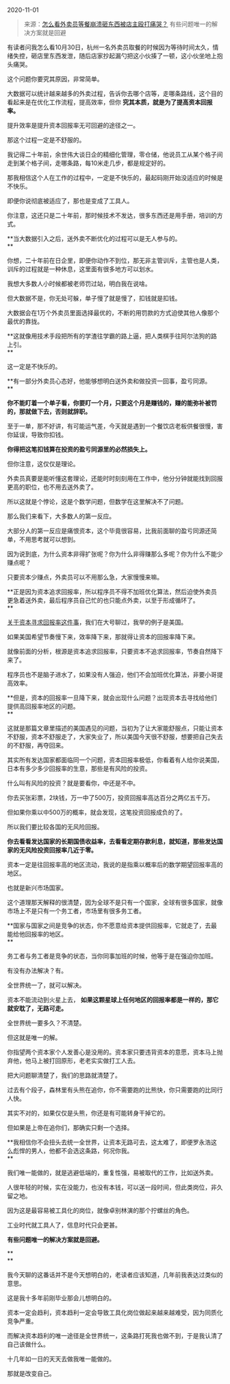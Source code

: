 2020-11-01

> 来源：[怎么看外卖员等餐崩溃砸东西被店主殴打痛哭？](http://mp.weixin.qq.com/s?__biz=MzU3NDc5Nzc0NQ==&mid=2247494785&idx=1&sn=672d5d95eeb2cf2fe15ef62b4969512e&chksm=fd2e4e5fca59c749fef1c8aa2fb5741d432987214fa38b00fb0de65cdce3a9ff453293db268f&scene=27#wechat_redirect)
> 有些问题唯一的解决方案就是回避

有读者问我怎么看10月30日，杭州一名外卖员取餐的时候因为等待时间太久，情绪失控，砸店里东西发泄，随后店家抄起漏勺把这小伙揍了一顿，这小伙坐地上抱头痛哭。  

  

这个问题你要究其原因，非常简单。

  

大数据可以统计越来越多的外卖过程，告诉你去哪个店等，走哪条路线，这个目的看起来是在优化工作流程，提高效率，但你 **究其本质，就是为了提高资本回报率。**

  

提升效率是提升资本回报率无可回避的途径之一。  

  

那这个过程一定是不舒服的。  

  

我记得二十年前，余世伟大谈日企的精细化管理，零仓储，他说员工从某个格子间走到某个格子间，走哪条路，每10米走几步，都是规定好的。  

  

那我相信这个人在工作的过程中，一定是不快乐的，最起码刚开始没适应的时候是不快乐。  

  

即便你说彻底被适应了，那也是变成了工具人。  

  

你注意，这还只是二十年前，那时候技术不发达，很多东西还是用手册，培训的方式。  

  

 **当大数据引入之后，送外卖不断优化的过程可以是无人参与的。  
**

  

你想，二十年前在日企里，即便你动作不到位，那无非主管训斥，主管也是人类，训斥的过程就是一种休息，这里面有很多地方可以划水。

  

我想大多数人小时候都被老师罚过站，明白我在说啥。

  

但大数据不是，你无处可躲，单子慢了就是慢了，扣钱就是扣钱。

  

大数据会在1万个外卖员里面选择最优的，不断的用罚款的方式迫使其他人像那个最优的靠拢。  

  

 **这就像用技术手段把所有的学渣往学霸的路上逼，把人类棋手往阿尔法狗的路上引。  
**

  

这一定是不快乐的。  

  

 **有一部分外卖员心态好，他能够想明白送外卖和做投资一回事，盈亏同源。  
**

  

 **你不能盯着一个单子看，你要盯一个月，只要这个月是赚钱的，赚的能弥补被罚的，那就做下去，否则就辞职。**

  

至于一单，那不好讲，有可能运气差，今天就是遇到一个餐饮店老板供餐很慢，害你延误，导致你扣钱。  

  

 **你得把这笔扣钱算在投资的盈亏同源里的必然损失上。**

  

但你注意，这仅仅是理论。  

  

外卖员真要是能听懂这套理论，还能时时刻刻用在工作中，他分分钟就能找到回报更高的职位，也不用去送外卖了。

  

所以这就是个悖论，这是个数学问题，但数学在这里解决不了问题。

  

那么我们来看下，大多数人的第一反应。  

  

大部分人的第一反应是痛恨资本，这个毕竟很容易，比我前面聊的盈亏同源还简单，不用思考就可以想到。

  

因为说到底，为什么资本非得扩张呢？你为什么非得赚那么多呢？你为什么不能少赚点呢？  

  

只要资本少赚点，外卖员可以不用那么急，大家慢慢来嘛。

  

 **正是因为资本追求回报率，所以程序员不得不加班优化算法，然后迫使外卖员更急着送外卖，最后程序员自己忙的也只能点外卖，以至于形成循环了。  
**

  

[
关于资本寻求回报率这件事](https://mp.weixin.qq.com/s?__biz=MzU0MjYwNDU2Mw==&mid=2247493249&idx=2&sn=ec1a54f2107864aed1a50c9b992ffe37&chksm=fb1a8afdcc6d03eb46fc8df86bf3648142ecace0aee1b6ecde9fd6477c71070ffada4d069899&scene=21#wechat_redirect)，我们在大号聊过，我举的例子是美国。

  

如果美国希望节奏慢下来，效率降下来，那就得让资本的回报率降下来。  

  

就像前面的分析，根源是资本追求回报率，只要资本不追求回报率，节奏自然降下来了。  

  

程序员也不是脑子进水了，如果没有人强迫，他们不会加班优化算法，非要小哥提高效率。

  

 **但是，资本的回报率一旦降下来，就会出现什么问题？出现资本去寻找给他们提供高回报率地区的问题。  
**

  

这就是那篇文章里描述的美国遇见的问题，当初为了让大家能舒服点，只能让资本不舒服，资本不舒服走了，大家失业了，所以美国今天很不舒服，想要把自己失去的不舒服，再夺回来。  

  

其实所有发达国家都面临同一个问题，资本回报率极低，你看着有人给你说美国，日本有多少多少回报率的生意，那些是有风险的投资。  

  

什么叫有风险的投资？就是要看你，中还是不中。

  

你去买张彩票，2块钱，万一中了500万，投资回报率高达百分之两亿五千万。  

  

但如果你乘以中500万的概率，就会发现，这笔投资回报成负的了。  

  

所以我们要比较各国的无风险回报。  

  

 **你去看看发达国家的长期国债收益率，去看看定期存款利息，就知道，那些发达国家的无风险投资回报率几近于零。**

  

资本一定是往回报率高的地区流动，我说的是指乘以概率后的数学期望回报率高的地区。  

  

也就是新兴市场国家。

  

这个道理那天解释的很清楚，因为全球不是只有一个国家，全球有很多国家，就像市场上不是只有一个务工者，市场里有很多务工者。  

  

 **国家与国家之间是竞争的状态，你不愿意给资本提供回报率，它就走了，去最能给他回报率的地区。  
**

  

务工者与务工者是竞争的状态，当你同事加班的时候，他等于是在强迫你加班。  

  

有没有办法解决？有。  

  

全世界统一了，就可以解决。

  

资本不能流动到火星上去， **如果这颗星球上任何地区的回报率都是一样的，那它就安耽了，无路可走。**  

  

全世界统一要多久？不清楚。

  

但这就是唯一的解。

  

你指望两个资本家个人发善心是没用的。资本家只要违背资本的意愿，资本马上抛弃他，他马上被打回原形，老老实实做打工人去。  

  

把大问题聊清楚了，我们的思路就清楚了。

  

过去有个段子，森林里有头熊在追你，你不需要跑的比熊快，你只需要跑的比同行人快。

  

其实不对的，如果仅仅是头熊，你还是有可能转身干掉它的。

  

但如果是上帝在追你们，那确实只剩一个选择。

  

 **我相信你不会扭头去统一全世界，让资本无路可去，这太难了，即便罗永浩这么彪悍的男人，他都不会选这条路，何况你我。  
**

  

我们唯一能做的，就是逃避低端的，重复性强，易被取代的工作，比如送外卖。  

  

人很年轻的时候，实在没能力，也没有本钱，可以送一段时间，但此类岗位，非久留之地。  

  

因为这是最容易被工具化的岗位，就像卓别林演的那个拧螺丝的角色。  

  

工业时代就工具人了，信息时代只会更甚。  

  

 **有些问题唯一的解决方案就是回避。**

 **  
**

我今天聊的这番话并不是今天想明白的，老读者应该知道，几年前我表达过类似的意思。  

  

这是我十多年前刚毕业那会儿想明白的。  

  

资本一定会趋利，资本趋利一定会导致工具化岗位做起来越来越难受，因为同质化竞争严重。  

  

而解决资本趋利的唯一途径是全世界统一，这条路打死我也做不到，于是我认清了自己该做什么。  

  

十几年如一日的天天去做我唯一能做的。

  

那就是改变自己。

